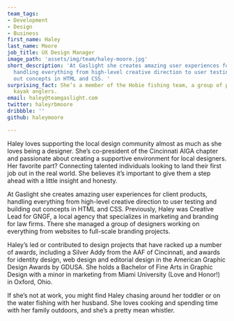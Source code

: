 ```yaml
---
team_tags:
- Development
- Design
- Business
first_name: Haley
last_name: Moore
job_title: UX Design Manager
image_path: 'assets/img/team/haley-moore.jpg'
short_description: 'At Gaslight she creates amazing user experiences for client products,
  handling everything from high-level creative direction to user testing and building
  out concepts in HTML and CSS. '
surprising_fact: She’s a member of the Hobie fishing team, a group of professional
  kayak anglers.
email: haley@teamgaslight.com
twitter: haleyrbmoore
dribbble: ''
github: haleymoore

---
```

Haley loves supporting the local design community almost as much as she loves being a designer. She’s co-president of the Cincinnati AIGA chapter and passionate about creating a supportive environment for local designers. Her favorite part? Connecting talented individuals looking to land their first job out in the real world. She believes it’s important to give them a step ahead with a little insight and honesty.   

At Gaslight she creates amazing user experiences for client products, handling everything from high-level creative direction to user testing and building out concepts in HTML and CSS. Previously, Haley was Creative Lead for GNGF, a local agency that specializes in marketing and branding for law firms. There she managed a group of designers working on everything from websites to full-scale branding projects.   

Haley’s led or contributed to design projects that have racked up a number of awards, including a Silver Addy from the AAF of Cincinnati, and awards for identity design, web design and editorial design in the American Graphic Design Awards by GDUSA. She holds a Bachelor of Fine Arts in Graphic Design with a minor in marketing from Miami University (Love and Honor!) in Oxford, Ohio.   

If she’s not at work, you might find Haley chasing around her toddler or on the water fishing with her husband. She loves cooking and spending time with her family outdoors, and she’s a pretty mean whistler.

